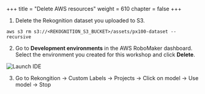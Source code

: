 +++
title = "Delete AWS resources"
weight = 610
chapter = false
+++

1. Delete the Rekognition dataset you uploaded to S3.

```
aws s3 rm s3://<REKOGNITION_S3_BUCKET>/assets/px100-dataset --recursive
```

2. Go to **Development environments** in the AWS RoboMaker dashboard. Select the environment you created for this workshop and click **Delete**.

![Launch IDE](/c9-delete.png?classes=border)

3. Go to Rekongition -> Custom Labels -> Projects -> Click on model -> Use model -> Stop

